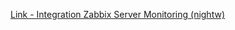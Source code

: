 [Link - Integration Zabbix Server Monitoring (nightw)](https://github.com/nightw/zabbix-server-monitoring)
